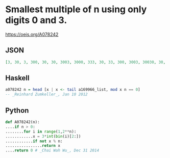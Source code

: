 # Smallest multiple of n using only digits 0 and 3\.
https://oeis.org/A078242
## JSON
```JSON
[3, 30, 3, 300, 30, 30, 3003, 3000, 333, 30, 33, 300, 3003, 30030, 30, 30000, 33303, 3330, 33003, 300, 3003, 330, 330303, 3000, 300, 30030, 333333333, 300300, 3303303, 30, 333033, 300000, 33, 333030, 30030, 33300, 333, 330030, 3003, 3000, 33333]
```
## Haskell
```Haskell
a078242 n = head [x | x <- tail a169966_list, mod x n == 0]
-- _Reinhard Zumkeller_, Jan 10 2012
```
## Python
```Python
def A078242(n):
....if n > 0:
........for i in range(1,2**n):
............x = 3*int(bin(i)[2:])
............if not x % n:
................return x
....return 0 # _Chai Wah Wu_, Dec 31 2014
```
